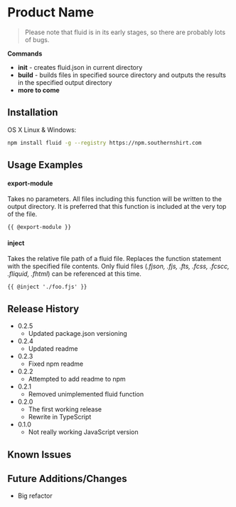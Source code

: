 # Product Name
> Please note that fluid is in its early stages, so there are probably lots of bugs.

**Commands**
 * **init** - creates fluid.json in current directory
 * **build** - builds files in specified source directory and outputs the results in the specified output directory
 * **more to come**

## Installation

OS X Linux & Windows:

```sh
npm install fluid -g --registry https://npm.southernshirt.com
```

## Usage Examples

#### export-module
Takes no parameters. All files including this function will be written to the output directory. It is preferred that this function is included at the very top of the file.

`{{ @export-module }}`

#### inject
Takes the relative file path of a fluid file. Replaces the function statement with the specified file contents. Only fluid files (*.fjson, .fjs, .fts, .fcss, .fcscc, .fliquid, .fhtml*) can be referenced at this time. 

`{{ @inject './foo.fjs' }}`


## Release History
* 0.2.5
    * Updated package.json versioning
* 0.2.4
    * Updated readme
* 0.2.3
    * Fixed npm readme
* 0.2.2
    * Attempted to add readme to npm
* 0.2.1
    * Removed unimplemented fluid function
* 0.2.0
    * The first working release
    * Rewrite in TypeScript
* 0.1.0
    * Not really working JavaScript version

## Known Issues

## Future Additions/Changes
* Big refactor
